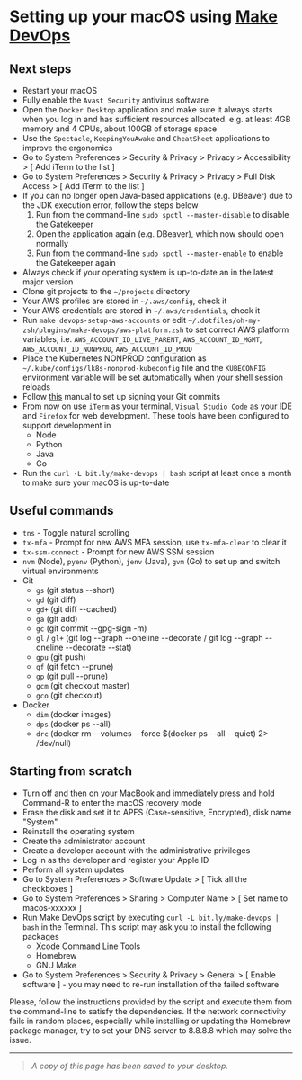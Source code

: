 # Setting up your macOS using [Make DevOps](https://github.com/nhsd-exeter/make-devops)

## Next steps

- Restart your macOS
- Fully enable the `Avast Security` antivirus software
- Open the `Docker Desktop` application and make sure it always starts when you log in and has sufficient resources allocated. e.g. at least 4GB memory and 4 CPUs, about 100GB of storage space
- Use the `Spectacle`, `KeepingYouAwake` and `CheatSheet` applications to improve the ergonomics
- Go to System Preferences > Security & Privacy > Privacy > Accessibility > [ Add iTerm to the list ]
- Go to System Preferences > Security & Privacy > Privacy > Full Disk Access > [ Add iTerm to the list ]
- If you can no longer open Java-based applications (e.g. DBeaver) due to the JDK execution error, follow the steps below
  1. Run from the command-line `sudo spctl --master-disable` to disable the Gatekeeper
  2. Open the application again (e.g. DBeaver), which now should open normally
  3. Run from the command-line `sudo spctl --master-enable` to enable the Gatekeeper again
- Always check if your operating system is up-to-date an in the latest major version
- Clone git projects to the `~/projects` directory
- Your AWS profiles are stored in `~/.aws/config`, check it
- Your AWS credentials are stored in `~/.aws/credentials`, check it
- Run `make devops-setup-aws-accounts` or edit `~/.dotfiles/oh-my-zsh/plugins/make-devops/aws-platform.zsh` to set correct AWS platform variables, i.e. `AWS_ACCOUNT_ID_LIVE_PARENT`, `AWS_ACCOUNT_ID_MGMT`, `AWS_ACCOUNT_ID_NONPROD`, `AWS_ACCOUNT_ID_PROD`
- Place the Kubernetes NONPROD configuration as `~/.kube/configs/lk8s-nonprod-kubeconfig` file and the `KUBECONFIG` environment variable will be set automatically when your shell session reloads
- Follow [this](https://github.com/nhsd-exeter/make-devops/blob/master/documentation/CONTRIBUTING.md#signing-your-git-commits) manual to set up signing your Git commits
- From now on use `iTerm` as your terminal, `Visual Studio Code` as your IDE and `Firefox` for web development. These tools have been configured to support development in
  - Node
  - Python
  - Java
  - Go
- Run the `curl -L bit.ly/make-devops | bash` script at least once a month to make sure your macOS is up-to-date

## Useful commands

- `tns` - Toggle natural scrolling
- `tx-mfa` - Prompt for new AWS MFA session, use `tx-mfa-clear` to clear it
- `tx-ssm-connect` - Prompt for new AWS SSM session
- `nvm` (Node), `pyenv` (Python), `jenv` (Java), `gvm` (Go) to set up and switch virtual environments
- Git
  - `gs` (git status --short)
  - `gd` (git diff)
  - `gd+` (git diff --cached)
  - `ga` (git add)
  - `gc` (git commit --gpg-sign -m)
  - `gl` / `gl+` (git log --graph --oneline --decorate / git log --graph --oneline --decorate --stat)
  - `gpu` (git push)
  - `gf` (git fetch --prune)
  - `gp` (git pull --prune)
  - `gcm` (git checkout master)
  - `gco` (git checkout)
- Docker
  - `dim` (docker images)
  - `dps` (docker ps --all)
  - `drc` (docker rm --volumes --force \$(docker ps --all --quiet) 2> /dev/null)

## Starting from scratch

- Turn off and then on your MacBook and immediately press and hold Command-R to enter the macOS recovery mode
- Erase the disk and set it to APFS (Case-sensitive, Encrypted), disk name "System"
- Reinstall the operating system
- Create the administrator account
- Create a developer account with the administrative privileges
- Log in as the developer and register your Apple ID
- Perform all system updates
- Go to System Preferences > Software Update > [ Tick all the checkboxes ]
- Go to System Preferences > Sharing > Computer Name > [ Set name to macos-xxxxxx ]
- Run Make DevOps script by executing `curl -L bit.ly/make-devops | bash` in the Terminal. This script may ask you to install the following packages
  - Xcode Command Line Tools
  - Homebrew
  - GNU Make
- Go to System Preferences > Security & Privacy > General > [ Enable software ] - you may need to re-run installation of the failed software

Please, follow the instructions provided by the script and execute them from the command-line to satisfy the dependencies. If the network connectivity fails in random places, especially while installing or updating the Homebrew package manager, try to set your DNS server to 8.8.8.8 which may solve the issue.

---

> _A copy of this page has been saved to your desktop._
